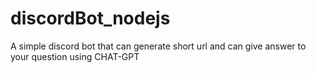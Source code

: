 # discordBot_nodejs
A simple discord bot that can generate short url and can give answer to your question using CHAT-GPT 
